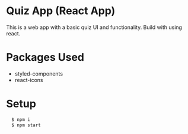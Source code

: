 # Quiz App (React App)

This is a web app with a basic quiz UI and functionality. Build with using react.

# Packages Used
- styled-components
- react-icons

# Setup
```sh
  $ npm i
  $ npm start
```


